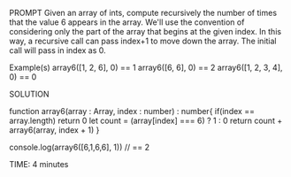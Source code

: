 PROMPT
Given an array of ints, compute recursively the number of times that the value 6 appears in the array. We'll use the convention of considering only the part of the array that begins at the given index. In this way, a recursive call can pass index+1 to move down the array. The initial call will pass in index as 0.

Example(s)
array6([1, 2, 6], 0) == 1
array6([6, 6], 0) == 2
array6([1, 2, 3, 4], 0) == 0

SOLUTION

function array6(array : Array<number>, index : number) : number{
  if(index == array.length) return 0
  let count = (array[index] === 6) ? 1 : 0
  return count + array6(array, index + 1)
}

console.log(array6([6,1,6,6], 1)) // == 2

TIME: 4 minutes
